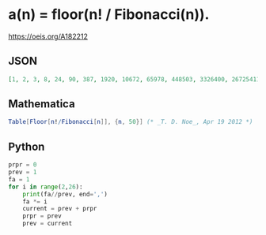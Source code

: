 # a\(n\) \= floor\(n\! / Fibonacci\(n\)\)\.
https://oeis.org/A182212
## JSON
```JSON
[1, 2, 3, 8, 24, 90, 387, 1920, 10672, 65978, 448503, 3326400, 26725411, 231242151, 2143728472, 21198368680, 222722246772, 2477698802526, 29094738198716, 359630747697951, 4667544506825273, 63463425429259086, 902118740233973431, 13380961044971520000]
```
## Mathematica
```Mathematica
Table[Floor[n!/Fibonacci[n]], {n, 50}] (* _T. D. Noe_, Apr 19 2012 *)
```
## Python
```Python
prpr = 0
prev = 1
fa = 1
for i in range(2,26):
    print(fa//prev, end=',')
    fa *= i
    current = prev + prpr
    prpr = prev
    prev = current
```
